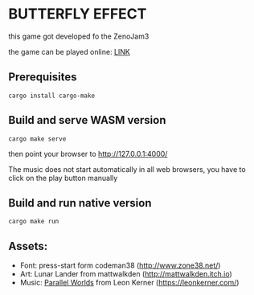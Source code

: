 # BUTTERFLY EFFECT

this game got developed fo the ZenoJam3 

the game can be played online: [LINK](https://lukki15.github.io/butterfly-effect/)

## Prerequisites

```
cargo install cargo-make
```

## Build and serve WASM version
```
cargo make serve
```
then point your browser to http://127.0.0.1:4000/

The music does not start automatically in all web browsers, you have to click on the play button manually

## Build and run native version
```
cargo make run
```

## Assets:
- Font: press-start form codeman38 (http://www.zone38.net/)
- Art: Lunar Lander from mattwalkden (http://mattwalkden.itch.io)
- Music: [Parallel Worlds](/assets/parallel_universes.mp3) from Leon Kerner (https://leonkerner.com/)